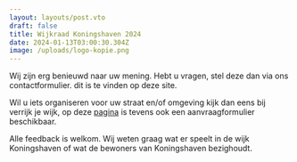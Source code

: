 ```yaml
---
layout: layouts/post.vto
draft: false
title: Wijkraad Koningshaven 2024
date: 2024-01-13T03:00:30.304Z
image: /uploads/logo-kopie.png
---
```

Wij zijn erg benieuwd naar uw mening.  Hebt u vragen, stel deze dan via ons contactformulier. dit is te vinden op deze site.

Wil u iets organiseren voor uw straat en/of omgeving kijk dan eens bij verrijk je wijk, op deze [pagina](/verrijk-je-wijk) is tevens ook een aanvraagformulier beschikbaar.

Alle feedback is welkom. Wij weten graag wat er speelt in de wijk Koningshaven of wat de bewoners van Koningshaven bezighoudt.